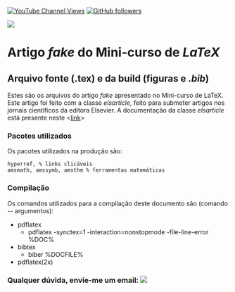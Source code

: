 [![YouTube Channel Views](https://img.shields.io/youtube/channel/views/UC7bMBdlD9U-qJD8q2tTgKVw?label=youtube&style=social)](https://www.youtube.com/channel/UC7bMBdlD9U-qJD8q2tTgKVw)  [![GitHub followers](https://img.shields.io/github/followers/omanuelcosta?style=social)](https://github.com/omanuelcosta/)   
<a href=https://github.com/omanuelcosta/Mini-curso_LaTeX>
  
<a href=https://github.com/omanuelcosta/Mini-curso_LaTeX/archive/refs/heads/artigo.zip><img src="https://img.shields.io/github/downloads/omanuelcosta/Mini-curso_LaTeX/artigo/total?label=Download artigo"></a>

#  Artigo _fake_ do Mini-curso de _LaTeX_

## Arquivo fonte (.tex) e da build (figuras e _.bib_)

Estes são os arquivos do artigo _fake_ apresentado no Mini-curso de LaTeX. 
Este artigo foi feito com a classe _elsarticle_, feito para submeter artigos nos jornais científicos da editora Elsevier.
A documentação da classe _elsarticle_ está presente neste <<a href="https://www.elsevier.com/__data/assets/pdf_file/0008/56843/elsdoc-1.pdf">link</a>>

### Pacotes utilizados
Os pacotes utilizados na produção são:

```
hyperref, % links clicáveis
amsmath, amssymb, amsthm % ferramentas matemáticas
```

### Compilação
Os comandos utilizados para a compilação deste documento são (comando -- argumentos):

- pdflatex 
  - pdflatex -synctex=1 -interaction=nonstopmode -file-line-error %DOC%
- bibtex 
  - biber %DOCFILE%
- pdflatex(2x)

### Qualquer dúvida, envie-me um email: <a href="mailto:omanuelcosta@protonmail.com?subject=Mini-curso de LaTeX"><img src="https://img.shields.io/badge/ProtonMail-8B89CC?style=for-the-badge&logo=protonmail&logoColor=white"/></a>
